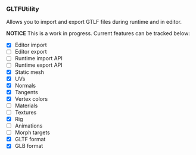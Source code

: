 ### GLTFUtility
Allows you to import and export GTLF files during runtime and in editor.

**NOTICE** This is a work in progress. Current features can be tracked below:

- [x] Editor import
- [ ] Editor export
- [ ] Runtime import API
- [ ] Runtime export API
- [x] Static mesh
- [x] UVs
- [x] Normals
- [x] Tangents
- [x] Vertex colors
- [ ] Materials
- [ ] Textures
- [x] Rig
- [ ] Animations
- [ ] Morph targets
- [x] GLTF format
- [x] GLB format
